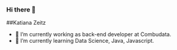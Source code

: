 ### Hi there 👋

##Katiana Zeitz

- 🔭 I’m currently working as back-end developer at Combudata.
- 🌱 I’m currently learning Data Science, Java, Javascript.
